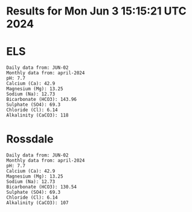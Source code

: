 # Results for Mon Jun  3 15:15:21 UTC 2024
# ELS
```
Daily data from: JUN-02
Monthly data from: april-2024
pH: 7.7
Calcium (Ca): 42.9
Magnesium (Mg): 13.25
Sodium (Na): 12.73
Bicarbonate (HCO3): 143.96
Sulphate (SO4): 69.3
Chloride (Cl): 6.14
Alkalinity (CaCO3): 118
```
# Rossdale
```
Daily data from: JUN-02
Monthly data from: april-2024
pH: 7.7
Calcium (Ca): 42.9
Magnesium (Mg): 13.25
Sodium (Na): 12.73
Bicarbonate (HCO3): 130.54
Sulphate (SO4): 69.3
Chloride (Cl): 6.14
Alkalinity (CaCO3): 107
```

